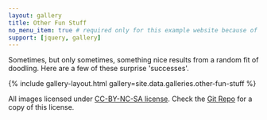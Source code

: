 ```yaml
---
layout: gallery
title: Other Fun Stuff
no_menu_item: true # required only for this example website because of menu construction
support: [jquery, gallery]
---
```


Sometimes, but only sometimes, something nice results from a random fit of doodling. Here are a few of these surprise 'successes'.

{% include gallery-layout.html gallery=site.data.galleries.other-fun-stuff %}

All images licensed under [CC-BY-NC-SA license][license]. Check the [Git Repo][repo] for a copy of this license.

[license]: http://creativecommons.org/licenses/by-nc-sa/4.0/
[repo]: https://github.com/aenneb/aenneb.github.io
